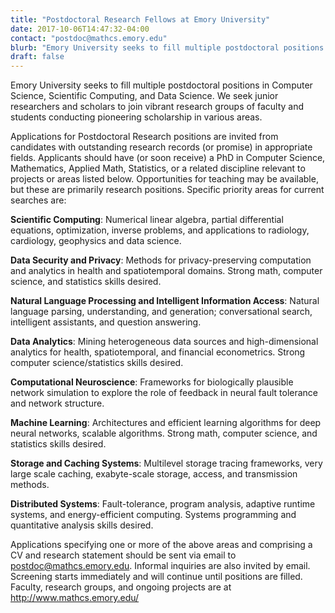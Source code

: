 ```yaml
---
title: "Postdoctoral Research Fellows at Emory University"
date: 2017-10-06T14:47:32-04:00
contact: "postdoc@mathcs.emory.edu"
blurb: "Emory University seeks to fill multiple postdoctoral positions in Computer Science, Scientific Computing, and Data Science. We seek junior researchers and scholars to join vibrant research groups of faculty and students conducting pioneering scholarship in various areas including scientific computing..."
draft: false
---
```


Emory University seeks to fill multiple postdoctoral positions in Computer Science, Scientific Computing, and Data Science. We seek junior researchers and scholars to join vibrant research groups of faculty and students conducting pioneering scholarship in various areas.

Applications for Postdoctoral Research positions are invited from candidates with outstanding research records (or promise) in appropriate fields. Applicants should have (or soon receive) a PhD in Computer Science, Mathematics, Applied Math, Statistics, or a related discipline relevant to projects or areas listed below. Opportunities for teaching may be available, but these are primarily research positions. Specific priority areas for current searches are:

**Scientific Computing**: Numerical linear algebra, partial differential equations, optimization, inverse problems, and applications to radiology, cardiology, geophysics and data science. 

**Data Security and Privacy**: Methods for privacy-preserving computation and analytics in health and spatiotemporal domains. Strong math, computer science, and statistics skills desired.

**Natural Language Processing and Intelligent Information Access**: Natural language parsing, understanding, and generation; conversational search, intelligent assistants, and question answering.

**Data Analytics**: Mining heterogeneous data sources and high-dimensional analytics for health, spatiotemporal, and financial econometrics. Strong computer science/statistics skills desired. 

**Computational Neuroscience**: Frameworks for biologically plausible network simulation to explore the role of feedback in neural fault tolerance and network structure.

**Machine Learning**: Architectures and efficient learning algorithms for deep neural networks, scalable algorithms. Strong math, computer science, and statistics skills desired.

**Storage and Caching Systems**: Multilevel storage tracing frameworks, very large scale caching, exabyte-scale storage, access, and transmission methods.

**Distributed Systems**: Fault-tolerance, program analysis, adaptive runtime systems, and energy-efficient computing.  Systems programming and quantitative analysis skills desired.

Applications specifying one or more of the above areas and comprising a CV and research statement should be sent via email to postdoc@mathcs.emory.edu. Informal inquiries are also invited by email. Screening starts immediately and will continue until positions are filled. Faculty, research groups, and ongoing projects are at http://www.mathcs.emory.edu/